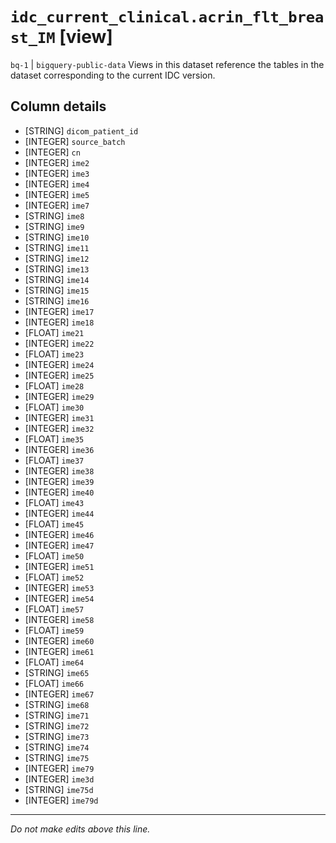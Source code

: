# `idc_current_clinical.acrin_flt_breast_IM` [view]
`bq-1` | `bigquery-public-data`
Views in this dataset reference the tables in the dataset corresponding to the current IDC version.

## Column details
* [STRING]    `dicom_patient_id`
* [INTEGER]   `source_batch`
* [INTEGER]   `cn`
* [INTEGER]   `ime2`
* [INTEGER]   `ime3`
* [INTEGER]   `ime4`
* [INTEGER]   `ime5`
* [INTEGER]   `ime7`
* [STRING]    `ime8`
* [STRING]    `ime9`
* [STRING]    `ime10`
* [STRING]    `ime11`
* [STRING]    `ime12`
* [STRING]    `ime13`
* [STRING]    `ime14`
* [STRING]    `ime15`
* [STRING]    `ime16`
* [INTEGER]   `ime17`
* [INTEGER]   `ime18`
* [FLOAT]     `ime21`
* [INTEGER]   `ime22`
* [FLOAT]     `ime23`
* [INTEGER]   `ime24`
* [INTEGER]   `ime25`
* [FLOAT]     `ime28`
* [INTEGER]   `ime29`
* [FLOAT]     `ime30`
* [INTEGER]   `ime31`
* [INTEGER]   `ime32`
* [FLOAT]     `ime35`
* [INTEGER]   `ime36`
* [FLOAT]     `ime37`
* [INTEGER]   `ime38`
* [INTEGER]   `ime39`
* [INTEGER]   `ime40`
* [FLOAT]     `ime43`
* [INTEGER]   `ime44`
* [FLOAT]     `ime45`
* [INTEGER]   `ime46`
* [INTEGER]   `ime47`
* [FLOAT]     `ime50`
* [INTEGER]   `ime51`
* [FLOAT]     `ime52`
* [INTEGER]   `ime53`
* [INTEGER]   `ime54`
* [FLOAT]     `ime57`
* [INTEGER]   `ime58`
* [FLOAT]     `ime59`
* [INTEGER]   `ime60`
* [INTEGER]   `ime61`
* [FLOAT]     `ime64`
* [STRING]    `ime65`
* [FLOAT]     `ime66`
* [INTEGER]   `ime67`
* [STRING]    `ime68`
* [STRING]    `ime71`
* [STRING]    `ime72`
* [STRING]    `ime73`
* [STRING]    `ime74`
* [STRING]    `ime75`
* [INTEGER]   `ime79`
* [INTEGER]   `ime3d`
* [STRING]    `ime75d`
* [INTEGER]   `ime79d`

-------------------------------------------------------------------------------
*Do not make edits above this line.*

